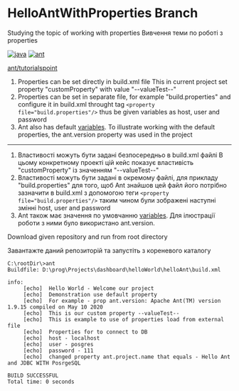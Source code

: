 ﻿# HelloAntWithProperties Branch
 Studying the topic of working with properties
 Вивчення теми по роботі з properties 
 
[![java](https://img.shields.io/badge/%20-java-red)](https://docs.oracle.com/en/java/javase/15/) 
[![ant](https://img.shields.io/badge/%20-ant-violet)](https://ant.apache.org/manual/index.html)

[ant/tutorialspoint](https://www.tutorialspoint.com/ant/index.htm)

1. Properties can be set directly in build.xml file
	This in current project set property "customProperty" with value "--valueTest--"
2. Properties can be set in separate file, for example "build.properties" and configure it in build.xml throught tag 
	```<property file="build.properties"/>``` thus be given variables as host, user and password
3. Ant also has default [variables](https://www.tutorialspoint.com/ant/ant_property_task.htm). To illustrate working with the default properties, the ant.version property was used in the project
---

1. Властивості можуть бути задані безпосередньо в build.xml файлі
	В цьому конкретному проекті цій кейс показує властивість "customProperty" із значенням "--valueTest--"
2. Властивості можуть бути задані в окремому файлі, для прикладу "build.properties" для того, щоб Ant знайшов цей файл його потрібно зазначити в build.xml з допомогою теги 
	```<property file="build.properties"/>``` таким чином були зображені наступні змінні host, user and password
3. Ant також має значення по умовчанню [variables](https://www.tutorialspoint.com/ant/ant_property_task.htm). Для ілюстрації роботи з ними було використано ant.version.


Download given repository and run from root directory

Завантажте даний репозиторій та запустіть з кореневого каталогу
```
C:\rootDir\>ant
Buildfile: D:\prog\Projects\dashboard\helloWorld\helloAnt\build.xml

info:
     [echo]  Hello World - Welcome our project
     [echo]  Demonstration use default property
     [echo]  For example - prop ant.version: Apache Ant(TM) version 1.9.15 compiled on May 10 2020
     [echo]  This is our custom property --valueTest--
     [echo]  This is example to use of properties load from external file
     [echo]  Properties for to connect to DB
     [echo]  host - localhost
     [echo]  user - posgres
     [echo]  password - 111
     [echo]  changed property ant.project.name that equals - Hello Ant and JDBC WITH PosrgeSQL

BUILD SUCCESSFUL
Total time: 0 seconds
```

